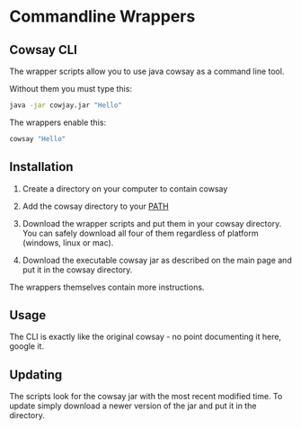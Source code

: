 # Commandline Wrappers

## Cowsay CLI

The wrapper scripts allow you to use java cowsay as a command line tool.

Without them you must type this:

```bash
java -jar cowjay.jar "Hello"
```

The wrappers enable this:

```bash
cowsay "Hello"
```

## Installation

1. Create a directory on your computer to contain cowsay

1. Add the cowsay directory to your [PATH](https://en.wikipedia.org/wiki/PATH_(variable))

1. Download the wrapper scripts and put them in your cowsay directory. 
You can safely download all four of them regardless of platform (windows, linux or mac).

1. Download the executable cowsay jar as described on the main page and put it in the cowsay directory.

The wrappers themselves contain more instructions.

## Usage

The CLI is exactly like the original cowsay - no point documenting it here, google it.

## Updating

The scripts look for the cowsay jar with the most recent modified time. 
To update simply download a newer version of the jar and put it in the directory.
